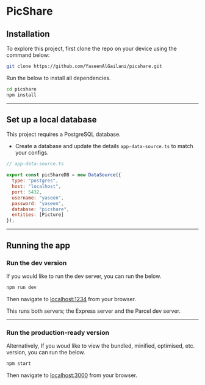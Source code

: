 # PicShare

## Installation

To explore this project, first clone the repo on your device using the command below:

```bash
git clone https://github.com/YaseenAlGailani/picshare.git
```

Run the below to install all dependencies.

```bash
cd picshare
npm install 
```

---

## Set up a local database

This project requires a PostgreSQL database.

- Create a database and update the details `app-data-source.ts` to match your configs.
```JavaScript
// app-data-source.ts

export const picShareDB = new DataSource({
  type: "postgres",
  host: "localhost",
  port: 5432,
  username: "yaseen",
  password: "yaseen",
  database: "picshare",
  entities: [Picture]
});
```

---

## Running the app

### Run the dev version

If you would like to run the dev server, you can run the below.

```bash
npm run dev
```

Then navigate to [localhost:1234](http://localhost:3000) from your browser.

This runs both servers; the Express server and the Parcel dev server.

---

### Run the production-ready version

Alternatively, If you woud like to view the bundled, minified, optimised, etc. version, you can run the below.

```bash
npm start
```

Then navigate to [localhost:3000](http://localhost:3000) from your browser.